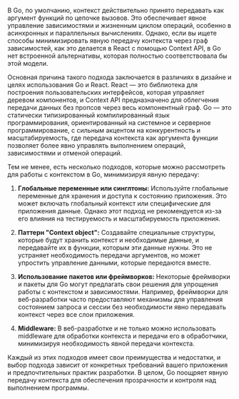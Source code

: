 В Go, по умолчанию, контекст действительно принято передавать как аргумент функций по цепочке вызовов. Это обеспечивает явное управление зависимостями и жизненным циклом операций, особенно в асинхронных и параллельных вычислениях. Однако, если вы ищете способы минимизировать явную передачу контекста через граф зависимостей, как это делается в React с помощью Context API, в Go нет встроенной альтернативы, которая полностью соответствовала бы этой модели.

Основная причина такого подхода заключается в различиях в дизайне и целях использования Go и React. React — это библиотека для построения пользовательских интерфейсов, которая управляет деревом компонентов, и Context API предназначено для облегчения передачи данных без пропсов через весь компонентный граф. Go — это статически типизированный компилированный язык программирования, ориентированный на системное и серверное программирование, с сильным акцентом на конкурентность и масштабируемость, где передача контекста как аргумента функции позволяет более явно управлять выполнением операций, зависимостями и отменой операций.

Тем не менее, есть несколько подходов, которые можно рассмотреть для работы с контекстом в Go, минимизируя явную передачу:

1. **Глобальные переменные или синглтоны:** Используйте глобальные переменные для хранения и доступа к состоянию приложения. Это может включать глобальный контекст или специфические для приложения данные. Однако этот подход не рекомендуется из-за его влияния на тестируемость и масштабируемость приложения.

2. **Паттерн "Context object":** Создавайте специальные структуры, которые будут хранить контекст и необходимые данные, и передавайте их в функции, которым эти данные нужны. Это не устраняет необходимость передачи аргументов, но может упростить управление данными, которые передаются вместе.

3. **Использование пакетов или фреймворков:** Некоторые фреймворки и пакеты для Go могут предлагать свои решения для упрощения работы с контекстом и зависимостями. Например, фреймворки для веб-разработки часто предоставляют механизмы для управления состоянием запроса и сессии без необходимости явно передавать контекст через все слои приложения.

4. **Middleware:** В веб-разработке и не только можно использовать middleware для обработки контекста и передачи его в обработчики, минимизируя необходимость явной передачи контекста.

Каждый из этих подходов имеет свои преимущества и недостатки, и выбор подхода зависит от конкретных требований вашего приложения и предпочтительных практик разработки. В целом, Go поощряет явную передачу контекста для обеспечения прозрачности и контроля над выполнением программы.